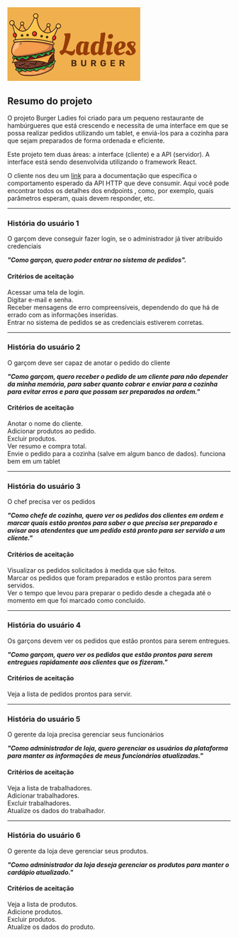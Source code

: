   <img width= "300px" src= "./src/assets/ladies.png">
 
 ## Resumo do projeto
O projeto Burger Ladies foi criado para um pequeno restaurante de hambúrgueres que está crescendo e necessita de uma interface em que se possa realizar pedidos utilizando um tablet, e enviá-los para a cozinha para que sejam preparados de forma ordenada e eficiente.

Este projeto tem duas áreas: a interface (cliente) e a API (servidor). A interface está sendo desenvolvida utilizando o framework React.

O cliente nos deu um [link](https://app.swaggerhub.com/apis-docs/ssinuco/BurgerQueenAPI/2.0.0) para a documentação que especifica o comportamento esperado da API HTTP que deve consumir. Aqui você pode encontrar todos os detalhes dos endpoints , como, por exemplo, quais parâmetros esperam, quais devem responder, etc.

*** 
### História do usuário 1
O garçom deve conseguir fazer login, se o administrador já tiver atribuído credenciais

***"Como garçon, quero poder entrar no sistema de pedidos".***

#### Critérios de aceitação
Acessar uma tela de login. <br>
Digitar e-mail e senha.<br>
Receber mensagens de erro compreensíveis, dependendo do que há de errado com as informações inseridas.<br>
Entrar no sistema de pedidos se as credenciais estiverem corretas.<br>
***
### História do usuário 2
O garçom deve ser capaz de anotar o pedido do cliente 

***"Como garçom, quero receber o pedido de um cliente para não depender da minha memória, para saber quanto cobrar e enviar para a cozinha para evitar erros e para que possam ser preparados na ordem."***

#### Critérios de aceitação
Anotar o nome do cliente. <br>
Adicionar produtos ao pedido. <br>
Excluir produtos. <br>
Ver resumo e compra total. <br>
Envie o pedido para a cozinha (salve em algum banco de dados).
funciona bem em um tablet
***
### História do usuário 3
O chef precisa ver os pedidos

***"Como chefe de cozinha, quero ver os pedidos dos clientes em ordem e marcar quais estão prontos para saber o que precisa ser preparado e avisar aos atendentes que um pedido está pronto para ser servido a um cliente."***

#### Critérios de aceitação
Visualizar os pedidos solicitados à medida que são feitos.<br>
Marcar os pedidos que foram preparados e estão prontos para serem servidos. <br>
Ver o tempo que levou para preparar o pedido desde a chegada até o momento em que foi marcado como concluído.
***
### História do usuário 4
Os garçons devem ver os pedidos que estão prontos para serem entregues.

***"Como garçom, quero ver os pedidos que estão prontos para serem entregues rapidamente aos clientes que os fizeram."***

#### Critérios de aceitação
Veja a lista de pedidos prontos para servir.
***
### História do usuário 5
O gerente da loja precisa gerenciar seus funcionários

***"Como administrador de loja, quero gerenciar os usuários da plataforma para manter as informações de meus funcionários atualizadas."***

#### Critérios de aceitação
Veja a lista de trabalhadores.<br>
Adicionar trabalhadores.<br>
Excluir trabalhadores.<br>
Atualize os dados do trabalhador.
***
### História do usuário 6
O gerente da loja deve gerenciar seus produtos.

***"Como administrador da loja deseja gerenciar os produtos para manter o cardápio atualizado."***

#### Critérios de aceitação 
Veja a lista de produtos. <br>
Adicione produtos. <br>
Excluir produtos.<br>
Atualize os dados do produto.